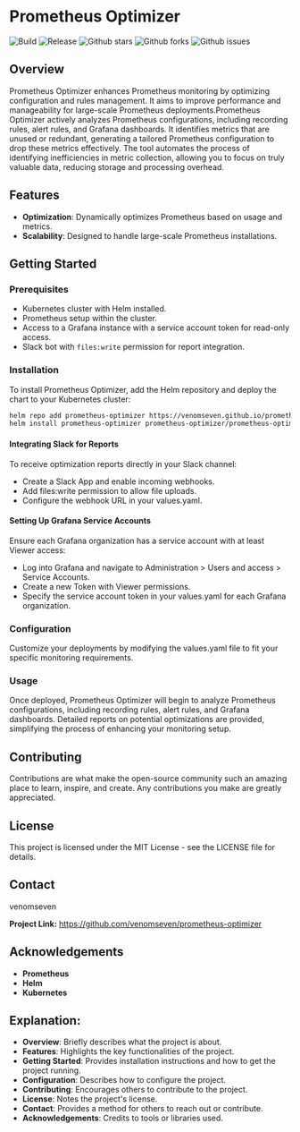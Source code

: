 # Prometheus Optimizer

![Build](https://github.com/venomseven/prometheus-optimizer/actions/workflows/build.yml/badge.svg)
![Release](https://github.com/venomseven/prometheus-optimizer/actions/workflows/release.yml/badge.svg)
![Github stars](https://badgen.net/github/stars/venomseven/prometheus-optimizer?icon=github&label=stars)
![Github forks](https://badgen.net/github/forks/venomseven/prometheus-optimizer?icon=github&label=forks)
![Github issues](https://img.shields.io/github/issues/venomseven/prometheus-optimizer)

## Overview
Prometheus Optimizer enhances Prometheus monitoring by optimizing configuration and rules management. It aims to improve performance and manageability for large-scale Prometheus deployments.Prometheus Optimizer actively analyzes Prometheus configurations, including recording rules, alert rules, and Grafana dashboards. It identifies metrics that are unused or redundant, generating a tailored Prometheus configuration to drop these metrics effectively. The tool automates the process of identifying inefficiencies in metric collection, allowing you to focus on truly valuable data, reducing storage and processing overhead.
## Features
- **Optimization**: Dynamically optimizes Prometheus based on usage and metrics.
- **Scalability**: Designed to handle large-scale Prometheus installations.

## Getting Started
### Prerequisites
- Kubernetes cluster with Helm installed.
- Prometheus setup within the cluster.
- Access to a Grafana instance with a service account token for read-only access.
- Slack bot with `files:write` permission for report integration.

### Installation
To install Prometheus Optimizer, add the Helm repository and deploy the chart to your Kubernetes cluster:
```bash
helm repo add prometheus-optimizer https://venomseven.github.io/prometheus-optimizer/
helm install prometheus-optimizer prometheus-optimizer/prometheus-optimizer
```

#### Integrating Slack for Reports
To receive optimization reports directly in your Slack channel:

- Create a Slack App and enable incoming webhooks.
- Add files:write permission to allow file uploads.
- Configure the webhook URL in your values.yaml.

#### Setting Up Grafana Service Accounts
Ensure each Grafana organization has a service account with at least Viewer access:

- Log into Grafana and navigate to Administration > Users and access >  Service Accounts.
- Create a new Token with Viewer permissions.
- Specify the service account token in your values.yaml for each Grafana organization.

### Configuration
 Customize your deployments by modifying the values.yaml file to fit your specific monitoring requirements.

### Usage
Once deployed, Prometheus Optimizer will begin to analyze Prometheus configurations, including recording rules, alert rules, and Grafana dashboards. Detailed reports on potential optimizations are provided, simplifying the process of enhancing your monitoring setup.

## Contributing
Contributions are what make the open-source community such an amazing place to learn, inspire, and create. Any contributions you make are greatly appreciated.

## License
This project is licensed under the MIT License - see the LICENSE file for details.

## Contact
venomseven

**Project Link:** https://github.com/venomseven/prometheus-optimizer

## Acknowledgements
- **Prometheus**
- **Helm** 
- **Kubernetes**

## Explanation:
- **Overview**: Briefly describes what the project is about.
- **Features**: Highlights the key functionalities of the project.
- **Getting Started**: Provides installation instructions and how to get the project running.
- **Configuration**: Describes how to configure the project.
- **Contributing**: Encourages others to contribute to the project.
- **License**: Notes the project's license.
- **Contact**: Provides a method for others to reach out or contribute.
- **Acknowledgements**: Credits to tools or libraries used.
